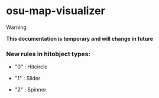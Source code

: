 # osu-map-visualizer

> [!WARNING]
**This documentation is temporary and will change in future**
### New rules in hitobject types:
+ "0" : Hitcircle
- "1" : Slider
* "2" : Spinner
